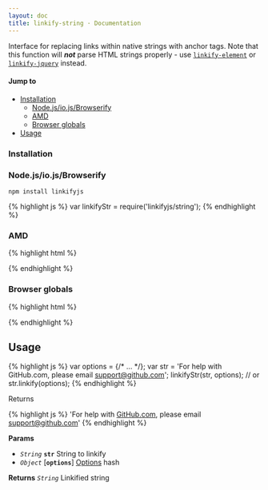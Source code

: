 ```yaml
---
layout: doc
title: linkify-string · Documentation
---
```


Interface for replacing links within native strings with anchor tags. Note that this function will ***not*** parse HTML strings properly - use [`linkify-element`](linkify-element.html) or [`linkify-jquery`](linkify-jquery.html) instead.

#### Jump to

* [Installation](#installation)
  * [Node.js/io.js/Browserify](#nodejsiojsbrowserify)
  * [AMD](#amd)
  * [Browser globals](#browser-globals)
* [Usage](#usage)

### Installation

### Node.js/io.js/Browserify

```
npm install linkifyjs
```

{% highlight js %}
var linkifyStr = require('linkifyjs/string');
{% endhighlight %}

### AMD

{% highlight html %}
<script src="linkify.amd.js"></script>
<script src="linkify-string.amd.js"></script>
<script>
  require(['linkify-string'], function (linkifyStr) {
    // …
  });
</script>
{% endhighlight %}

### Browser globals

{% highlight html %}
<script src="linkify.js"></script>
<script src="linkify-string.js"></script>
{% endhighlight %}

## Usage

{% highlight js %}
var options = {/* … */};
var str = 'For help with GitHub.com, please email support@github.com';
linkifyStr(str, options);
// or
str.linkify(options);
{% endhighlight %}

Returns

{% highlight js %}
'For help with <a href="http://github.com" target="_blank">GitHub.com</a>, please email <a href="mailto:support@github.com">support@github.com</a>'
{% endhighlight %}

**Params**

* _`String`_ **`str`** String to linkify
* _`Object`_ [**`options`**] [Options](options.html) hash

**Returns** _`String`_ Linkified string

